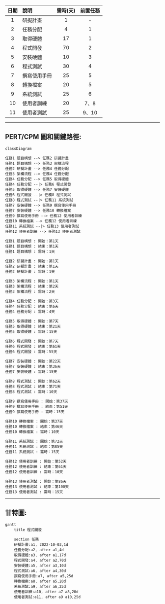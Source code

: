 |日期|說明|需時(天)|前置任務|
|:--:|:--|:--:|:--:|
|1|研擬計畫|1|-|
|2|任務分配|4|1|
|3|取得硬體|17|1|
|4|程式開發|70|2|
|5|安裝硬體|10|3|
|6|程式測試|30|4|
|7|撰寫使用手冊|25|5|
|8|轉換檔案|20|5|
|9|系統測試|25|6|
|10|使用者訓練|20|7、8|
|11|使用者測試|25|9、10|
---------------------------------
## PERT/CPM 圖和關鍵路徑:
```mermaid
classDiagram

任務1 題目構想 --> 任務2 研擬計畫
任務1 題目構想 --> 任務3 架構流程
任務2 研擬計畫 --> 任務4 任務分配
任務3 架構流程 --> 任務4 任務分配
任務4 任務分配 --> 任務5 取得硬體
任務4 任務分配 --|> 任務6 程式開發
任務5 取得硬體 --> 任務7 安裝硬體
任務6 程式開發 --|> 任務8 程式測試
任務8 程式測試 --|> 任務11 系統測試
任務7 安裝硬體 --> 任務9 撰寫使用手冊
任務7 安裝硬體 --> 任務10 轉換檔案
任務9 撰寫使用手冊 --> 任務12 使用者訓練
任務10 轉換檔案 --> 任務12 使用者訓練
任務11 系統測試 --|> 任務13 使用者測試
任務12 使用者訓練 --> 任務13 使用者測試

任務1 題目構想 : 開始：第1天
任務1 題目構想 : 結束：第1天
任務1 題目構想 : 需時：1天

任務2 研擬計畫 : 開始：第1天
任務2 研擬計畫 : 結束：第1天
任務2 研擬計畫 : 需時：1天

任務3 架構流程 : 開始：第1天
任務3 架構流程 : 結束：第2天
任務3 架構流程 : 需時：2天

任務4 任務分配 : 開始：第3天
任務4 任務分配 : 結束：第6天
任務4 任務分配 : 需時：4天

任務5 取得硬體 : 開始：第7天
任務5 取得硬體 : 結束：第21天
任務5 取得硬體 : 需時：15天

任務6 程式開發 : 開始：第7天
任務6 程式開發 : 結束：第61天
任務6 程式開發 : 需時：55天

任務7 安裝硬體 : 開始：第22天
任務7 安裝硬體 : 結束：第36天
任務7 安裝硬體 : 需時：15天

任務8 程式測試 : 開始：第62天
任務8 程式測試 : 結束：第71天
任務8 程式測試 : 需時：10天

任務9 撰寫使用手冊 : 開始：第37天
任務9 撰寫使用手冊 : 結束：第51天
任務9 撰寫使用手冊 : 需時：15天

任務10 轉換檔案 : 開始：第37天
任務10 轉換檔案 : 結束：第46天
任務10 轉換檔案 : 需時：10天

任務11 系統測試 : 開始：第72天
任務11 系統測試 : 結束：第85天
任務11 系統測試 : 需時：15天

任務12 使用者訓練 : 開始：第52天
任務12 使用者訓練 : 結束：第61天
任務12 使用者訓練 : 需時：10天

任務13 使用者測試 : 開始：第86天
任務13 使用者測試 : 結束：第100天
任務13 使用者測試 : 需時：15天
```


---------------------------------
## 甘特圖:
```mermaid
gantt
    title 程式開發
    
    section 任務
    研擬計畫:a1, 2022-10-03,1d
    任務分配:a2, after a1,4d
    取得硬體:a3, after a1,17d
    程式開發:a4, after a2,70d
    安裝硬體:a5, after a3,10d
    程式測試:a6, after a4,30d
    撰寫使用手冊:a7, after a5,25d
    轉換檔案:a8, after a5,20d
    系統測試:a9, after a6,25d
    使用者訓練:a10, after a7 a8,20d
    使用者測試:a11, after a9 a10,25d
```
